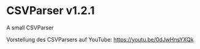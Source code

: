 # CSVParser v1.2.1
A small CSVParser

Vorstellung des CSVParsers auf YouTube: https://youtu.be/0dJwHnsYXQk 
